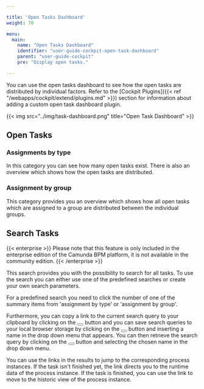 ```yaml
---

title: 'Open Tasks Dashboard'
weight: 70

menu:
  main:
    name: "Open Tasks Dashboard"
    identifier: "user-guide-cockpit-open-task-dashboard"
    parent: "user-guide-cockpit"
    pre: "Display open tasks."

---
```


You can use the open tasks dashboard to see how the open tasks are distributed by individual factors.
Refer to the [Cockpit Plugins]({{< ref "/webapps/cockpit/extend/plugins.md" >}}) section for information about 
adding a custom open task dashboard plugin.

{{< img src="../img/task-dashboard.png" title="Open Task Dashboard" >}}

## Open Tasks

### Assignments by type

In this category you can see how many open tasks exist. There is also an overview which shows how the open tasks are distributed.

### Assignment by group

This category provides you an overview which shows how all open tasks which are assigned to a group are distributed between the individual groups.

## Search Tasks
{{< enterprise >}}
  Please note that this feature is only included in the enterprise edition of the Camunda BPM platform, it is not 
  available in the community edition.
{{< /enterprise >}}

This search provides you with the possibility to search for all tasks. To use the search you can either use one of the 
predefined searches or create your own search parameters.

For a predefined search you need to click the number of one of the summary items from 'assignment by type' or 
'assignment by group'.

Furthermore, you can copy a link to the current search query to your clipboard by clicking on the <button class="btn btn-xs"><i class="glyphicon glyphicon-link"></i></button> button and you can save search queries to your local browser storage by clicking on the <button class="btn btn-xs"><i class="glyphicon glyphicon-floppy-disk"></i></button> button and inserting a name in the drop down menu that appears. You can then retrieve the search query by clicking on the <button class="btn btn-xs"><i class="glyphicon glyphicon-floppy-disk"></i></button> button and selecting the chosen name in the drop down menu.

You can use the links in the results to jump to the corresponding process instances. If the task isn't finished yet, the link
directs you to the runtime data of the process instance. If the task is finished, you can use the link to move to the
historic view of the process instance.